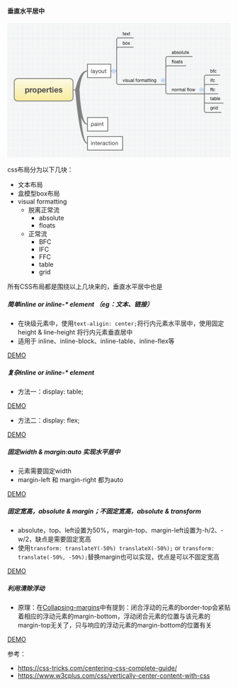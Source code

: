 #### 垂直水平居中

![css布局](assets/css布局.png)

css布局分为以下几块：

* 文本布局
* 盒模型box布局
* visual formatting
    * 脱离正常流
        * absolute
        * floats
    * 正常流
        * BFC
        * IFC
        * FFC
        * table
        * grid

所有CSS布局都是围绕以上几块来的，垂直水平居中也是

##### 简单inline or inline-* element （eg：文本、链接）

* 在块级元素中，使用`text-aligin: center;`将行内元素水平居中，使用固定height & line-height 将行内元素垂直居中
* 适用于 inline、inline-block、inline-table、inline-flex等

[DEMO](http://jsbin.sankuai.com/qem/edit?html,css,output)

##### 复杂inline or inline-* element

* 方法一：display: table;

[DEMO](http://jsbin.sankuai.com/nag/edit?html,css,output)

* 方法二：display: flex;

[DEMO](http://jsbin.sankuai.com/pes/edit?html,css,output)

##### 固定width & margin:auto 实现水平居中

* 元素需要固定width
* margin-left 和 margin-right 都为auto

[DEMO](http://jsbin.sankuai.com/cah/edit?html,css,output)

##### 固定宽高，absolute & margin；不固定宽高，absolute & transform

* absolute，top、left设置为50%，margin-top、margin-left设置为-h/2、-w/2，缺点是需要固定宽高
* 使用`transform: translateY(-50%) translateX(-50%);` or `transform: translate(-50%, -50%);`替换margin也可以实现，优点是可以不固定宽高

[DEMO](http://jsbin.sankuai.com/fod/edit?html,css,output)

##### 利用清除浮动

* 原理：在[Collapsing-margins](./CSS_Collapsing-margins.md)中有提到：闭合浮动的元素的border-top会紧贴着相应的浮动元素的margin-bottom，浮动闭合元素的位置与该元素的margin-top无关了，只与响应的浮动元素的margin-bottom的位置有关

[DEMO](http://jsbin.sankuai.com/jot/edit?html,css,output)

参考：

* https://css-tricks.com/centering-css-complete-guide/
* https://www.w3cplus.com/css/vertically-center-content-with-css
